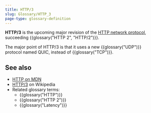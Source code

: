 ```yaml
---
title: HTTP/3
slug: Glossary/HTTP_3
page-type: glossary-definition
---
```




**HTTP/3** is the upcoming major revision of the [HTTP network protocol](/Web/HTTP/Basics_of_HTTP), succeeding {{glossary("HTTP 2", "HTTP/2")}}.

The major point of HTTP/3 is that it uses a new {{glossary("UDP")}} protocol named QUIC, instead of {{glossary("TCP")}}.

## See also

- [HTTP on MDN](/Web/HTTP)
- [HTTP/3](https://en.wikipedia.org/wiki/HTTP/3) on Wikipedia
- Related glossary terms:
  - {{glossary("HTTP")}}
  - {{glossary("HTTP 2")}}
  - {{glossary("Latency")}}
